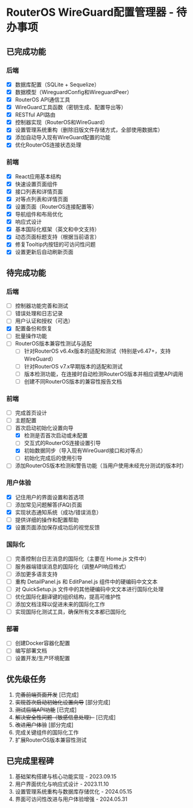 # RouterOS WireGuard配置管理器 - 待办事项

## 已完成功能

### 后端
- [x] 数据库配置（SQLite + Sequelize）
- [x] 数据模型（WireguardConfig和WireguardPeer）
- [x] RouterOS API通信工具
- [x] WireGuard工具函数（密钥生成、配置导出等）
- [x] RESTful API路由
- [x] 控制器实现（RouterOS和WireGuard）
- [x] 设置管理系统重构（删除旧版文件存储方式，全部使用数据库）
- [x] 添加自动导入现有WireGuard配置的功能
- [x] 优化RouterOS连接状态处理

### 前端
- [x] React应用基本结构
- [x] 快速设置页面组件
- [x] 接口列表和详情页面
- [x] 对等点列表和详情页面
- [x] 设置页面（RouterOS连接配置等）
- [x] 导航组件和布局优化
- [x] 响应式设计
- [x] 基本国际化框架（英文和中文支持）
- [x] 动态页面标题支持（根据当前语言）
- [x] 修复Tooltip内按钮的可访问性问题
- [x] 设置更新后自动刷新页面

## 待完成功能

### 后端
- [ ] 控制器功能完善和测试
- [ ] 错误处理和日志记录
- [ ] 用户认证和授权（可选）
- [x] 配置备份和恢复
- [ ] 批量操作功能
- [ ] RouterOS版本兼容性测试与适配
  - [ ] 针对RouterOS v6.4x版本的适配和测试（特别是v6.47+，支持WireGuard）
  - [ ] 针对RouterOS v7.x早期版本的适配和测试
  - [ ] 版本检测功能，在连接时自动检测RouterOS版本并相应调整API调用
  - [ ] 创建不同RouterOS版本的兼容性报告文档

### 前端
- [ ] 完成首页设计
- [ ] 主题配置
- [ ] 首次启动初始化设置向导
  - [x] 检测是否首次启动或未配置
  - [ ] 交互式的RouterOS连接设置引导
  - [x] 初始数据同步（导入现有WireGuard接口和对等点）
  - [ ] 初始化完成后的使用引导
- [ ] 添加RouterOS版本检测和警告功能（当用户使用未经充分测试的版本时）

### 用户体验
- [x] 记住用户的界面设置和首选项
- [ ] 添加常见问题解答(FAQ)页面
- [x] 实现状态通知系统（成功/错误消息）
- [ ] 提供详细的操作和配置帮助
- [x] 设置页面添加保存成功后的视觉反馈

### 国际化
- [ ] 完善控制台日志消息的国际化（主要在 Home.js 文件中）
- [ ] 服务器端错误消息的国际化（调整API响应格式）
- [ ] 添加更多语言支持
- [ ] 重构 DetailPanel.js 和 EditPanel.js 组件中的硬编码中文文本
- [ ] 对 QuickSetup.js 文件中的其他硬编码中文文本进行国际化处理
- [ ] 优化国际化翻译键的组织结构，提高可维护性
- [ ] 添加文档注释以促进未来的国际化工作
- [ ] 实现国际化测试工具，确保所有文本都已国际化

### 部署
- [ ] 创建Docker容器化配置
- [ ] 编写部署文档
- [ ] 设置开发/生产环境配置

## 优先级任务
1. ~~完善前端页面开发~~ [已完成]
2. ~~实现首次启动初始化设置向导~~ [部分完成]
3. ~~测试后端API功能~~ [已完成]
4. ~~解决安全性问题（敏感信息处理）~~ [已完成]
5. ~~改进用户体验~~ [部分完成]
6. 完成关键组件的国际化工作 
7. 扩展RouterOS版本兼容性测试

## 已完成里程碑
1. 基础架构搭建与核心功能实现 - 2023.09.15
2. 用户界面优化与响应式设计 - 2023.11.10
3. 设置管理系统重构与数据库存储优化 - 2024.05.15 
4. 界面可访问性改进与用户体验增强 - 2024.05.31 